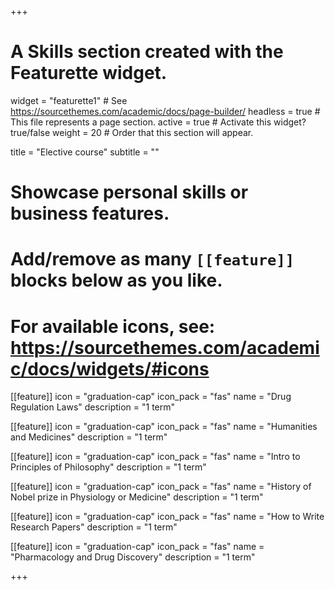 +++
# A Skills section created with the Featurette widget.
widget = "featurette1"  # See https://sourcethemes.com/academic/docs/page-builder/
headless = true  # This file represents a page section.
active = true  # Activate this widget? true/false
weight = 20  # Order that this section will appear.

title = "Elective course"
subtitle = ""

# Showcase personal skills or business features.
# 
# Add/remove as many `[[feature]]` blocks below as you like.
# 
# For available icons, see: https://sourcethemes.com/academic/docs/widgets/#icons

[[feature]]
  icon = "graduation-cap"
  icon_pack = "fas"
  name = "Drug Regulation Laws"
  description = "1 term"
  
[[feature]]
  icon = "graduation-cap"
  icon_pack = "fas"
  name = "Humanities and Medicines"
  description = "1 term"  
  
[[feature]]
  icon = "graduation-cap"
  icon_pack = "fas"
  name = "Intro to Principles of Philosophy"
  description = "1 term"  
  
  [[feature]]
  icon = "graduation-cap"
  icon_pack = "fas"
  name = "History of Nobel prize in Physiology or Medicine"
  description = "1 term"   

[[feature]]
  icon = "graduation-cap"
  icon_pack = "fas"
  name = "How to Write Research Papers"
  description = "1 term"  
  
  [[feature]]
  icon = "graduation-cap"
  icon_pack = "fas"
  name = "Pharmacology and Drug Discovery"
  description = "1 term"  
  

+++

